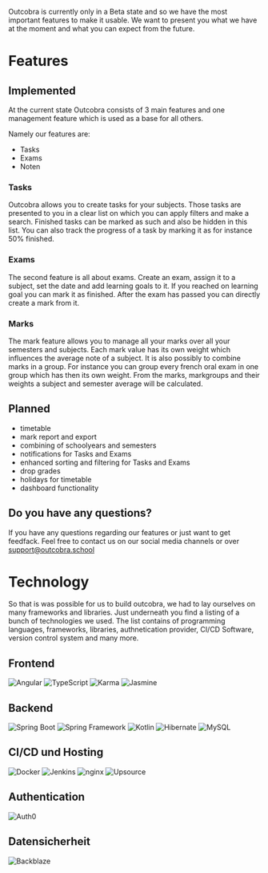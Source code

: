 Outcobra is currently only in a Beta state and so we have the most important features to make it usable.
We want to present you what we have at the moment and what you can expect from the future.

# Features
## Implemented
At the current state Outcobra consists of 3 main features and one management feature which is used as a base for all others.

Namely our features are:
 - Tasks
 - Exams
 - Noten

### Tasks
Outcobra allows you to create tasks for your subjects. Those tasks are presented to you in a clear list on which you can apply filters and make a search. 
Finished tasks can be marked as such and also be hidden in this list. You can also track the progress of a task by marking it as for instance 50% finished.

### Exams
The second feature is all about exams. Create an exam, assign it to a subject, set the date and add learning goals to it.
If you reached on learning goal you can mark it as finished. After the exam has passed you can directly create a mark from it.

### Marks
The mark feature allows you to manage all your marks over all your semesters and subjects. Each mark value has its own weight which influences the average note of a subject.
It is also possibly to combine marks in a group. For instance you can group every french oral exam in one group which has then its own weight.
From the marks, markgroups and their weights a subject and semester average will be calculated.

## Planned
 - timetable
 - mark report and export
 - combining of schoolyears and semesters
 - notifications for Tasks and Exams
 - enhanced sorting and filtering for Tasks and Exams
 -  drop grades
 - holidays for timetable
 - dashboard functionality
 
## Do you have any questions?
If you have any questions regarding our features or just want to get feedfack. Feel free to contact us on our social media channels or over [support@outcobra.school](support@outcobra.school)

# Technology
So that is was possible for us to build outcobra, we had to lay ourselves on many frameworks and libraries.
Just underneath you find a listing of a bunch of technologies we used. The list contains of programming languages, frameworks, libraries, authnetication provider, CI/CD Software, version control system and many more.

## Frontend
![Angular](assets/docs/img/angular.svg)
![TypeScript](assets/docs/img/typescript.svg)
![Karma](assets/docs/img/karma.svg)
![Jasmine](assets/docs/img/jasmine.svg)

## Backend
![Spring Boot](assets/docs/img/spring-boot.png)
![Spring Framework](assets/docs/img/spring.png)
![Kotlin](assets/docs/img/kotlin.svg)
![Hibernate](assets/docs/img/hibernate.svg)
![MySQL](assets/docs/img/mysql.svg)

## CI/CD und Hosting
![Docker](assets/docs/img/docker.svg)
![Jenkins](assets/docs/img/jenkins.svg)
![nginx](assets/docs/img/nginx.svg)
![Upsource](assets/docs/img/upsource.svg)

## Authentication
![Auth0](assets/docs/img/auth0.svg)

## Datensicherheit
![Backblaze](assets/docs/img/backblaze.svg)
